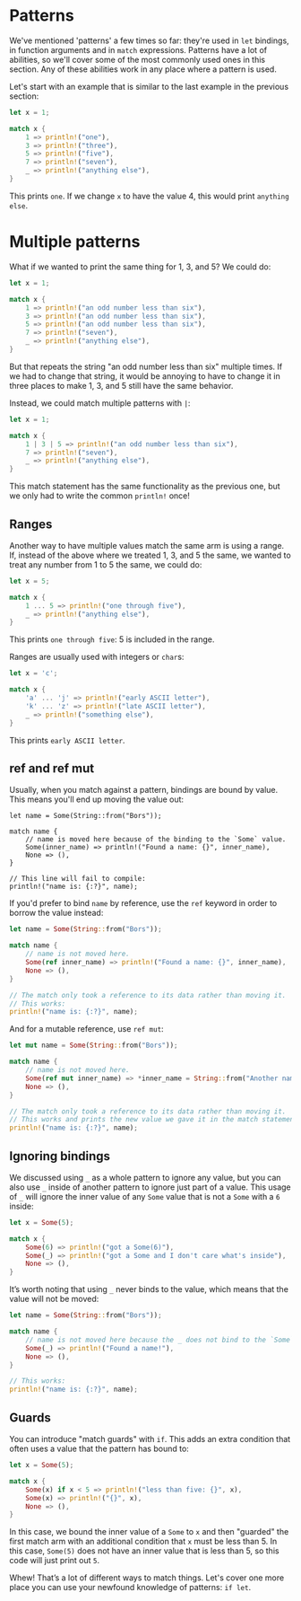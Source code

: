 # Patterns

We've mentioned 'patterns' a few times so far: they're used in `let` bindings,
in function arguments and in `match` expressions. Patterns have a lot of
abilities, so we'll cover some of the most commonly used ones in this section.
Any of these abilities work in any place where a pattern is used.

Let's start with an example that is similar to the last example in the previous
section:

```rust
let x = 1;

match x {
    1 => println!("one"),
    3 => println!("three"),
    5 => println!("five"),
    7 => println!("seven"),
    _ => println!("anything else"),
}
```

This prints `one`. If we change `x` to have the value 4, this would print
`anything else`.

# Multiple patterns

What if we wanted to print the same thing for 1, 3, and 5? We could do:

```rust
let x = 1;

match x {
    1 => println!("an odd number less than six"),
    3 => println!("an odd number less than six"),
    5 => println!("an odd number less than six"),
    7 => println!("seven"),
    _ => println!("anything else"),
}
```

But that repeats the string "an odd number less than six" multiple times. If we
had to change that string, it would be annoying to have to change it in three
places to make 1, 3, and 5 still have the same behavior.

Instead, we could match multiple patterns with `|`:

```rust
let x = 1;

match x {
    1 | 3 | 5 => println!("an odd number less than six"),
    7 => println!("seven"),
    _ => println!("anything else"),
}
```

This match statement has the same functionality as the previous one, but we only
had to write the common `println!` once!

## Ranges

Another way to have multiple values match the same arm is using a range. If,
instead of the above where we treated 1, 3, and 5 the same, we wanted to treat
any number from 1 to 5 the same, we could do:

```rust
let x = 5;

match x {
    1 ... 5 => println!("one through five"),
    _ => println!("anything else"),
}
```

This prints `one through five`: 5 is included in the range.

Ranges are usually used with integers or `char`s:

```rust
let x = 'c';

match x {
    'a' ... 'j' => println!("early ASCII letter"),
    'k' ... 'z' => println!("late ASCII letter"),
    _ => println!("something else"),
}
```

This prints `early ASCII letter`.

## ref and ref mut

Usually, when you match against a pattern, bindings are bound by value.
This means you'll end up moving the value out:

```rust,ignore
let name = Some(String::from("Bors"));

match name {
    // name is moved here because of the binding to the `Some` value.
    Some(inner_name) => println!("Found a name: {}", inner_name),
    None => (),
}

// This line will fail to compile:
println!("name is: {:?}", name);
```

If you'd prefer to bind `name` by reference, use the `ref` keyword in order to
borrow the value instead:

```rust
let name = Some(String::from("Bors"));

match name {
    // name is not moved here.
    Some(ref inner_name) => println!("Found a name: {}", inner_name),
    None => (),
}

// The match only took a reference to its data rather than moving it.
// This works:
println!("name is: {:?}", name);
```

And for a mutable reference, use `ref mut`:

```rust
let mut name = Some(String::from("Bors"));

match name {
    // name is not moved here.
    Some(ref mut inner_name) => *inner_name = String::from("Another name"),
    None => (),
}

// The match only took a reference to its data rather than moving it.
// This works and prints the new value we gave it in the match statement:
println!("name is: {:?}", name);
```

## Ignoring bindings

We discussed using `_` as a whole pattern to ignore any value, but you can
also use `_` inside of another pattern to ignore just part of a value. This
usage of `_` will ignore the inner value of any `Some` value that is not a
`Some` with a `6` inside:

```rust
let x = Some(5);

match x {
    Some(6) => println!("got a Some(6)"),
    Some(_) => println!("got a Some and I don't care what's inside"),
    None => (),
}
```

It’s worth noting that using `_` never binds to the value, which means that the
value will not be moved:

```rust
let name = Some(String::from("Bors"));

match name {
    // name is not moved here because the _ does not bind to the `Some` value.
    Some(_) => println!("Found a name!"),
    None => (),
}

// This works:
println!("name is: {:?}", name);
```

## Guards

You can introduce "match guards" with `if`. This adds an extra condition that
often uses a value that the pattern has bound to:

```rust
let x = Some(5);

match x {
    Some(x) if x < 5 => println!("less than five: {}", x),
    Some(x) => println!("{}", x),
    None => (),
}
```

In this case, we bound the inner value of a `Some` to `x` and then "guarded" the
first match arm with an additional condition that `x` must be less than 5. In
this case, `Some(5)` does not have an inner value that is less than 5, so this
code will just print out `5`.

Whew! That’s a lot of different ways to match things. Let's cover one more place
you can use your newfound knowledge of patterns: `if let`.

